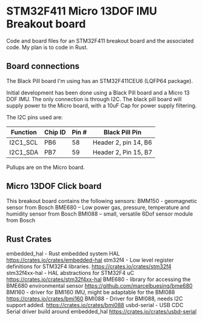 # STM32F411 Micro 13DOF IMU Breakout board

Code and board files for an STM32F411 breakout board and the associated code. My plan is to code in Rust.

## Board connections

The Black Pill board I'm using has an STM32F411CEU6 (LQFP64 package).

Initial development has been done using a Black Pill board and a Micro 13 DOF IMU. The only connection is through I2C. The black pill board will supply power to the Micro board, with a 10uF Cap for power supply filtering.

The I2C pins used are:

| Function | Chip ID | Pin # | Black Pill Pin |
| -------- | ------- | ----- | -------------- |
| I2C1_SCL | PB6     | 58    | Header 2, pin 14, B6 |
| I2C1_SDA | PB7     | 59    | Header 2, Pin 15, B7 |

Pullups are on the Micro board.

## Micro 13DOF Click board

This breakout board contains the following sensors:
BMM150 - geomagnetic sensor from Bosch
BME680 – Low power gas, pressure, temperature and humidity sensor from Bosch 
BMI088 – small, versatile 6Dof sensor module from Bosch

## Rust Crates

embedded_hal - Rust embedded system HAL
        https://crates.io/crates/embedded-hal
stm32f4 - Low level register definitions for STM32F4 libraries.
        https://crates.io/crates/stm32f4
stm32f4xx-hal - HAL abstractions for STM32F4 uC
        https://crates.io/crates/stm32f4xx-hal
BME680 - library for accessing the BME680 environmental sensor
        https://github.com/marcelbuesing/bme680
BMI160 - driver for BMI160 IMU, might be adaptable for the BMI088
        https://crates.io/crates/bmi160
BMI088 - Driver for BMI088, needs I2C support added.
        https://crates.io/crates/bmi088
usbd-serial - USB CDC Serial driver build around embedded_hal
        https://crates.io/crates/usbd-serial

